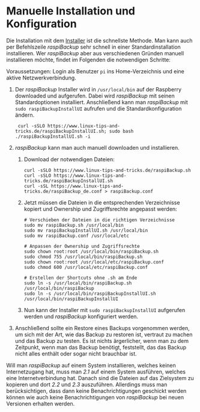 # Manuelle Installation und Konfiguration

Die Installation mit dem [Installer](installation-in-5-minutes.md) ist die schnellste Methode.
Man kann auch per Befehlszeile *raspiBackup* sehr schnell in einer Standardinstallation installieren.
Wer *raspiBackup* aber aus verschiedenen Gründen manuell installieren möchte, findet im Folgenden die notwendigen Schritte:

Voraussetzungen: Login als Benutzer `pi` ins Home-Verzeichnis und eine aktive Netzwerkverbindung.

1. Der *raspiBackup* Installer wird in `/usr/local/bin` auf der Raspberry
   downloaded und aufgerufen. Dabei wird *raspiBackup* mit seinen
   Standardoptionen installiert. Anschließend kann man *raspiBackup* mit
   `sudo raspiBackupInstallUI` aufrufen und die Standardkonfiguration ändern.

   ```
    curl -sSLO https://www.linux-tips-and-tricks.de/raspiBackupInstallUI.sh; sudo bash ./raspiBackupInstallUI.sh -i
    ```

2. *raspiBackup* kann man auch manuell downloaden und installieren.

   1. Download der notwendigen Dateien:
      ```
      curl -sSLO https://www.linux-tips-and-tricks.de/raspiBackup.sh
      curl -sSLO https://www.linux-tips-and-tricks.de/raspiBackupInstallUI.sh
      curl -sSL https://www.linux-tips-and-tricks.de/raspiBackup_de.conf > raspiBackup.conf
      ```

   2. Jetzt müssen die Dateien in die entsprechenden Verzeichnisse kopiert und Ownership und Zugriffsrechte angepasst werden:
      ```
      # Verschieben der Dateien in die richtigen Verzeichnisse
      sudo mv raspiBackup.sh /usr/local/bin
      sudo mv raspiBackupInstallUI.sh /usr/local/bin
      sudo mv raspiBackup.conf /usr/local/etc

      # Anpassen der Ownership und Zugriffsrechte
      sudo chown root:root /usr/local/bin/raspiBackup.sh
      sudo chmod 755 /usr/local/bin/raspiBackup.sh
      sudo chown root:root /usr/local/etc/raspiBackup.conf
      sudo chmod 600 /usr/local/etc/raspiBackup.conf

      # Erstellen der Shortcuts ohne .sh am Ende
      sudo ln -s /usr/local/bin/raspiBackup.sh /usr/local/bin/raspiBackup
      sudo ln -s /usr/local/bin/raspiBackupInstallUI.sh /usr/local/bin/raspiBackupInstallUI
      ```

   3. Nun kann der Installer mit `sudo raspiBackupInstallUI` aufgerufen werden und *raspiBackup* konfiguriert werden.

3. Anschließend sollte ein Restore eines Backups vorgenommen werden,
   um sich mit der Art, wie das Backup zu restoren ist, vertraut zu machen und das
   Backup zu testen. Es ist nichts ärgerlicher, wenn man zu dem Zeitpunkt, wenn
   man das Backup benötigt, feststellt, das das Backup nicht alles enthält oder
   sogar nicht brauchbar ist.

Will man *raspiBackup* auf einem System installieren, welches keinen
Internetzugang hat, muss man *2.1* auf einem System ausführen, welches eine
Internetverbindung hat. Danach sind die Dateien auf das Zielsystem zu kopieren
und dort *2.2* und *2.3* auszuführen. Allerdings muss man berücksichtigen, dass dann
keine Benachrichtigungen geschickt werden können wie auch keine
Benachrichtigungen von *raspiBackup* bei neuen Versionen erhalten werden.

[.status]: translated
[.source]: https://www.linux-tips-and-tricks.de/de/raspibackupcategoried/538-raspibackup-manuelle-installation
[.source]: https://www.linux-tips-and-tricks.de/en/raspibackupcategorye/539-raspibackup-manual-installation

